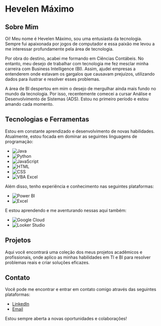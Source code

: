 # Hevelen Máximo

## Sobre Mim
Oi! Meu nome é Hevelen Máximo, sou uma entusiasta da tecnologia. Sempre fui apaixonada por jogos de computador e essa paixão me levou a me interessar profundamente pela área de tecnologia.

Por obra do destino, acabei me formando em Ciências Contábeis. No entanto, meu desejo de trabalhar com tecnologia me fez mesclar minha carreira com Business Intelligence (BI). Assim, ajudei empresas a entenderem onde estavam os gargalos que causavam prejuízos, utilizando dados para ilustrar e resolver esses problemas.

A área de BI despertou em mim o desejo de mergulhar ainda mais fundo no mundo da tecnologia. Por isso, recentemente comecei a cursar Análise e Desenvolvimento de Sistemas (ADS). Estou no primeiro período e estou amando cada momento.


## Tecnologias e Ferramentas
Estou em constante aprendizado e desenvolvimento de novas habilidades. Atualmente, estou focada em dominar as seguintes linguagens de programação:

- ![Java](https://img.shields.io/badge/Java-ED8B00?style=for-the-badge&logo=java&logoColor=white)
- ![Python](https://img.shields.io/badge/Python-3776AB?style=for-the-badge&logo=python&logoColor=white)
- ![JavaScript](https://img.shields.io/badge/JavaScript-F7DF1E?style=for-the-badge&logo=javascript&logoColor=black)
- ![HTML](https://img.shields.io/badge/HTML5-E34F26?style=for-the-badge&logo=html5&logoColor=white)
- ![CSS](https://img.shields.io/badge/CSS3-1572B6?style=for-the-badge&logo=css3&logoColor=white)
- ![VBA Excel](https://img.shields.io/badge/VBA-Excel-007ACC?style=for-the-badge&logo=microsoft-excel&logoColor=white)

Além disso, tenho experiência e conhecimento nas seguintes plataformas:

- ![Power BI](https://img.shields.io/badge/PowerBI-F2C811?style=for-the-badge&logo=powerbi&logoColor=black)
- ![Excel](https://img.shields.io/badge/Microsoft%20Excel-217346?style=for-the-badge&logo=microsoft-excel&logoColor=white)
  
E estou aprendendo e me aventurando nessas aqui também:
- ![Google Cloud](https://img.shields.io/badge/Google%20Cloud-4285F4?style=for-the-badge&logo=google-cloud&logoColor=white)
- ![Looker Studio](https://img.shields.io/badge/Looker%20Studio-4285F4?style=for-the-badge&logo=google&logoColor=white)

## Projetos
Aqui você encontrará uma coleção dos meus projetos acadêmicos e profissionais, onde aplico as minhas habilidades em TI e BI para resolver problemas reais e criar soluções eficazes.

## Contato
Você pode me encontrar e entrar em contato comigo através das seguintes plataformas:

- [LinkedIn](https://www.linkedin.com/in/hevelen-m%C3%A1ximo/)
- [Email](mailto:hevelenmaximo@outlook.com)

Estou sempre aberta a novas oportunidades e colaborações!
